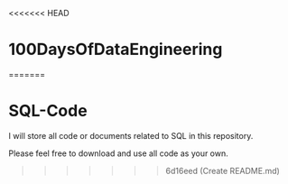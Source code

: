 <<<<<<< HEAD
# 100DaysOfDataEngineering
=======
# SQL-Code

I will store all code or documents related to SQL in this repository.

Please feel free to download and use all code as your own.
>>>>>>> 6d16eed (Create README.md)
